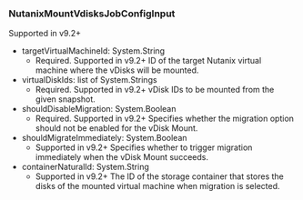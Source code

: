 ### NutanixMountVdisksJobConfigInput
Supported in v9.2+

- targetVirtualMachineId: System.String
  - Required. Supported in v9.2+
ID of the target Nutanix virtual machine where the vDisks will be mounted.
- virtualDiskIds: list of System.Strings
  - Required. Supported in v9.2+
vDisk IDs to be mounted from the given snapshot.
- shouldDisableMigration: System.Boolean
  - Required. Supported in v9.2+
Specifies whether the migration option should not be enabled for the vDisk Mount.
- shouldMigrateImmediately: System.Boolean
  - Supported in v9.2+
Specifies whether to trigger migration immediately when the vDisk Mount succeeds.
- containerNaturalId: System.String
  - Supported in v9.2+
The ID of the storage container that stores the disks of the mounted virtual machine when migration is selected.
